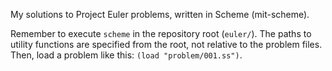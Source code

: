 My solutions to Project Euler problems, written in Scheme (mit-scheme).

Remember to execute `scheme` in the repository root (`euler/`). The paths to utility functions are specified from the root, not relative to the problem files. Then, load a problem like this: `(load "problem/001.ss")`.
